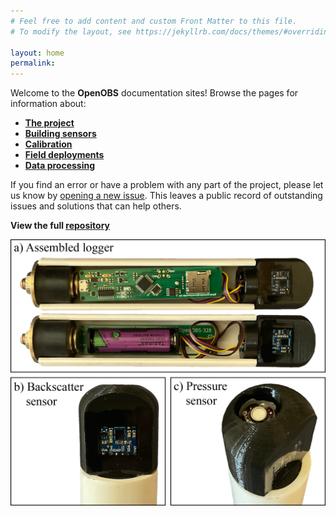 ```yaml
---
# Feel free to add content and custom Front Matter to this file.
# To modify the layout, see https://jekyllrb.com/docs/themes/#overriding-theme-defaults

layout: home
permalink: 
---
```


Welcome to the **OpenOBS** documentation sites! Browse the pages for information about:

* [**The project**](./about)
* [**Building sensors**](./build)
* [**Calibration**](./calibrate)
* [**Field deployments**](./deploy)
* [**Data processing**](./interpret)


If you find an error or have a problem with any part of the project, please let us know by [opening a new issue](https://github.com/tedlanghorst/OpenOBS-328/issues/new). This leaves a public record of outstanding issues and solutions that can help others. 




**View the full [repository](https://www.github.com/tedlanghorst/OpenOBS-328)**

![image](./assets/images/physicalDesign.png)


<!--https://docs.github.com/en/pages/setting-up-a-github-pages-site-with-jekyll/testing-your-github-pages-site-locally-with-jekyll-->